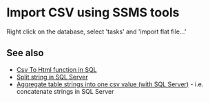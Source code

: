 ﻿# Import CSV using SSMS tools

Right click on the database, select 'tasks' and 'import flat file...'


## See also

- [Csv To Html function in SQL](CsvToHtml_Function_in_SQL.md)
- [Split string in SQL Server](split_string.md)
- [Aggregate table strings into one csv value (with SQL Server)](table_to_csv.md) - i.e. concatenate strings in SQL Server